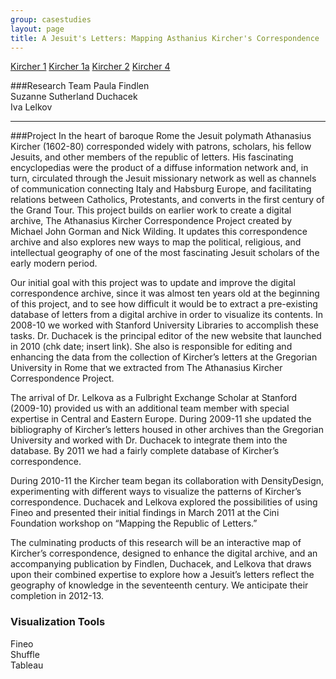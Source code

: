```yaml
---
group: casestudies  
layout: page  
title: A Jesuit's Letters: Mapping Asthanius Kircher's Correspondence
---  
```


[Kircher 1]
[Kircher 1a]
[Kircher 2]
[Kircher 4]

###Research Team
Paula Findlen  
Suzanne Sutherland Duchacek  
Iva Lelkov  

<hr>

###Project
In the heart of baroque Rome the Jesuit polymath Athanasius Kircher (1602-80) corresponded widely with patrons, scholars, his fellow Jesuits, and other members of the republic of letters.  His fascinating encyclopedias were the product of a diffuse information network and, in turn, circulated through the Jesuit missionary network as well as channels of communication connecting Italy and Habsburg Europe, and facilitating relations between Catholics, Protestants, and converts in the first century of the Grand Tour.   This project builds on earlier work to create a digital archive, The Athanasius Kircher Correspondence Project created by Michael John Gorman and Nick Wilding.  It updates this correspondence archive and also explores new ways to map the political, religious, and intellectual geography of one of the most fascinating Jesuit scholars of the early modern period.

Our initial goal with this project was to update and improve the digital correspondence archive, since it was almost ten years old at the beginning of this project, and to see how difficult it would be to extract a pre-existing database of letters from a digital archive in order to visualize its contents.  In 2008-10 we worked with Stanford University Libraries to accomplish these tasks.  Dr. Duchacek is the principal editor of the new website that launched in 2010 (chk date; insert link).  She also is responsible for editing and enhancing the data from the collection of Kircher’s letters at the Gregorian University in Rome that we extracted from The Athanasius Kircher Correspondence Project.

The arrival of Dr. Lelkova as a Fulbright Exchange Scholar at Stanford (2009-10) provided us with an additional team member with special expertise in Central and Eastern Europe.  During 2009-11 she updated the bibliography of Kircher’s letters housed in other archives than the Gregorian University and worked with Dr. Duchacek to integrate them into the database.  By 2011 we had a fairly complete database of Kircher’s correspondence.

During 2010-11 the Kircher team began its collaboration with DensityDesign, experimenting with different ways to visualize the patterns of Kircher’s correspondence.  Duchacek and Lelkova explored the possibilities of using Fineo and presented their initial findings in March 2011 at the Cini Foundation workshop on “Mapping the Republic of Letters.”

The culminating products of this research will be an interactive map of Kircher’s correspondence, designed to enhance the digital archive, and an accompanying publication by Findlen, Duchacek, and Lelkova that draws upon their combined expertise to explore how a Jesuit’s letters reflect the geography of knowledge in the seventeenth century.  We anticipate their completion in 2012-13.

### Visualization Tools
Fineo  
Shuffle  
Tableau  

[kircher 1]: https://stanford.box.com/kircher1
[kircher 1a]: https://stanford.box.com/kircher1a
[kircher 2]: https://stanford.box.com/kircher2
[kircher 4]: https://stanford.box.com/kircher4 





